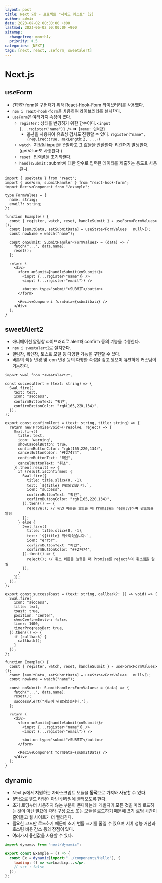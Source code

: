 ```yaml
---
layout: post
title: Next 5장 - 프로젝트 "사이드 퀘스트" (2)
author: admin
date: 2023-06-02 00:00:00 +900
lastmod: 2023-06-02 00:00:00 +900
sitemap:
  changefreq: monthly
  priority: 0.5
categories: [NEXT]
tags: [next, react, useform, sweetalert]
---
```


# Next.js

## useForm

- 간편한 form을 구현하기 위해 React-Hook-Form 라이브러리를 사용했다.
- `npm i react-hook-form`을 사용하여 라이브러리를 설치한다.
- `useForm`은 여러가지 속성이 있다.
  - `register` : 상태를 변경하기 위한 함수이다. `<input {...register("name")} />` => `{name: 입력값}`
    - 옵션을 사용하여 유효성 검사도 진행할 수 있다. `register("name",{required:true, maxLength:2, ...})`
  - `watch` : 지정된 input을 관찰하고 그 값들을 반환한다. 리렌더가 발생한다.(getValue도 사용된다.)
  - `reset` : 입력폼을 초기화한다.
  - `handleSubmit` : submit에 대한 함수로 입력된 데이터를 제출하는 용도로 사용된다.

```tsx
import { useState } from "react";
import { useForm, submitHandler } from "react-hook-form";
import ReciveComponent from "/example";

type FormValues = {
  name: string;
  email?: string;
};

function Example() {
  const { register, watch, reset, handleSubmit } = useForm<FormValues>();
  const [sumitData, setSubmitData] = useState<FormValues | null>();
  const nowName = watch("name");

  const onSubmit: SubmitHandler<FormValues> = (data) => {
    fetch("...", data.name);
    reset();
  };

  return (
    <div>
      <form onSumit={handleSubmit(onSubmit)}>
        <input {...register("name")} />
        <imput {...register("email")} />

        <button type="submit">SUBMIT</button>
      </form>

      <ReciveComponent formData={submitData} />
    </div>
  );
}
```

## sweetAlert2

- 애니메이션 알림창 라이브러리로 alert와 confirm 등의 기능을 수행한다.
- `npm i sweetalert2`로 설치한다.
- 알림창, 확인창, 토스트 모달 등 다양한 기능을 구현할 수 있다.
- 버튼의 색상 변경 및 icon 변경 등의 다양한 속성을 갖고 있으며 유연하게 커스텀이 가능하다.

```tsx
import Swal from "sweetalert2";

const successAlert = (text: string) => {
  Swal.fire({
    text: text,
    icon: "success",
    confirmButtonText: "확인",
    confirmButtonColor: "rgb(165,220,134)",
  });
};

export const confirmAlert = (text: string, title: string) => {
  return new Promise<void>((resolve, reject) => {
    Swal.fire({
      title: text,
      icon: "warning",
      showCancelButton: true,
      confirmButtonColor: "rgb(165,220,134)",
      cancelButtonColor: "#F27474",
      confirmButtonText: "확인",
      cancelButtonText: "취소",
    }).then((result) => {
      if (result.isConfirmed) {
        Swal.fire({
          title: title.slice(0, -1),
          text: `${title} 완료되었습니다.`,
          icon: "success",
          confirmButtonText: "확인",
          confirmButtonColor: "rgb(165,220,134)",
        }).then(() => {
          resolve(); // 확인 버튼을 눌렀을 때 Promise를 resolve하여 완료됨을 알림
        });
      } else {
        Swal.fire({
          title: title.slice(0, -1),
          text: `${title} 취소되었습니다.`,
          icon: "error",
          confirmButtonText: "확인",
          confirmButtonColor: "#F27474",
        }).then(() => {
          reject(); // 취소 버튼을 눌렀을 때 Promise를 reject하여 취소됨을 알림
        });
      }
    });
  });
};

export const successToast = (text: string, callback?: () => void) => {
  Swal.fire({
    icon: "success",
    title: text,
    toast: true,
    position: "center",
    showConfirmButton: false,
    timer: 1000,
    timerProgressBar: true,
  }).then(() => {
    if (callback) {
      callback();
    }
  });
};

function Example() {
  const { register, watch, reset, handleSubmit } = useForm<FormValues>();
  const [sumitData, setSubmitData] = useState<FormValues | null>();
  const nowName = watch("name");

  const onSubmit: SubmitHandler<FormValues> = (data) => {
    fetch("...", data.name);
    reset();
    successAlert("제출이 완료되었습니다.");
  };

  return (
    <div>
      <form onSumit={handleSubmit(onSubmit)}>
        <input {...register("name")} />
        <imput {...register("email")} />

        <button type="submit">SUBMIT</button>
      </form>

      <ReciveComponent formData={submitData} />
    </div>
  );
}
```

## dynamic

- Next.js에서 지원하는 자바스크립트 모듈을 **동적**으로 가져와 사용할 수 있다.
- 문법으로 빌드 타임이 아닌 런타임에 불러오도록 한다.
- 초기 로딩부터 사용하지 않는 부분이 존재하는데, 개발자가 모든 것을 미리 로드하는 것이 아닌 필요에 따라 구성 요소 또는 모듈을 로드하기 때문에 초기 로딩 시간이 줄어들고 웹 사이트가 더 빨라진다.
- 필요한 코드만 로드하기 때문에 초기 번들 크기를 줄일 수 있으며 서버 성능 개선과 호스팅 비용 감소 등의 장점이 있다.
- 여러가지 옵션값을 사용할 수 있다.

```jsx
import dynamic from "next/dynamic";

export const Example = () => {
  const Ex = dynamic(import("../components/Hello"), {
    loading: () => <p>Loading...</p>,
    // ssr : false
  });
};
```
